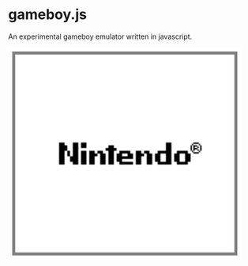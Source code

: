 # gameboy.js 

An experimental gameboy emulator written in javascript.

![The emulator running the gameboy boot-sequence](/screenshot.png)
